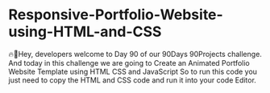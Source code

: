 # Responsive-Portfolio-Website-using-HTML-and-CSS
🔥🤯Hey, developers welcome to Day 90 of our 90Days 90Projects challenge. And today in this challenge we are going to Create an Animated Portfolio Website Template using HTML CSS and JavaScript  So to run this code you just need to copy the HTML and CSS code and run it into your code Editor.
